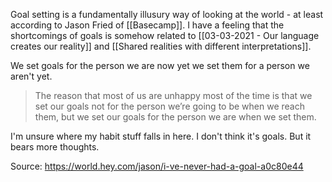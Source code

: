 Goal setting is a fundamentally illusury way of looking at the world - at least according to Jason Fried of [[Basecamp]]. I have a feeling that the shortcomings of goals is somehow related to [[03-03-2021 - Our language creates our reality]] and [[Shared realities with different interpretations]]. 

We set goals for the person we are now yet we set them for a person we aren't yet. 

> The reason that most of us are unhappy most of the time is that we set our goals not for the person we’re going to be when we reach them, but we set our goals for the person we are when we set them.

I'm unsure where my habit stuff falls in here. I don't think it's goals. But it bears more thoughts. 

Source: https://world.hey.com/jason/i-ve-never-had-a-goal-a0c80e44